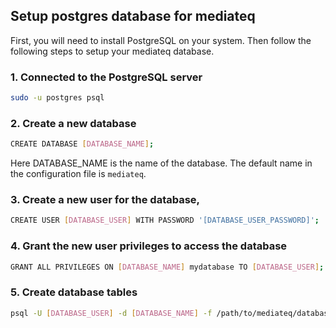 ## Setup postgres database for mediateq

First, you will need to install PostgreSQL on your system. Then follow the following steps to setup your mediateq database.

### 1. Connected to the PostgreSQL server

```bash
sudo -u postgres psql
```

### 2. Create a new database

```bash
CREATE DATABASE [DATABASE_NAME];
```

Here DATABASE_NAME is the name of the database. The default name in the configuration file is `mediateq`.

### 3. Create a new user for the database,

```bash
CREATE USER [DATABASE_USER] WITH PASSWORD '[DATABASE_USER_PASSWORD]';
```

### 4. Grant the new user privileges to access the database

```bash
GRANT ALL PRIVILEGES ON [DATABASE_NAME] mydatabase TO [DATABASE_USER];
```

### 5. Create database tables

```bash
psql -U [DATABASE_USER] -d [DATABASE_NAME] -f /path/to/mediateq/database/postgres/schema.sql
```
